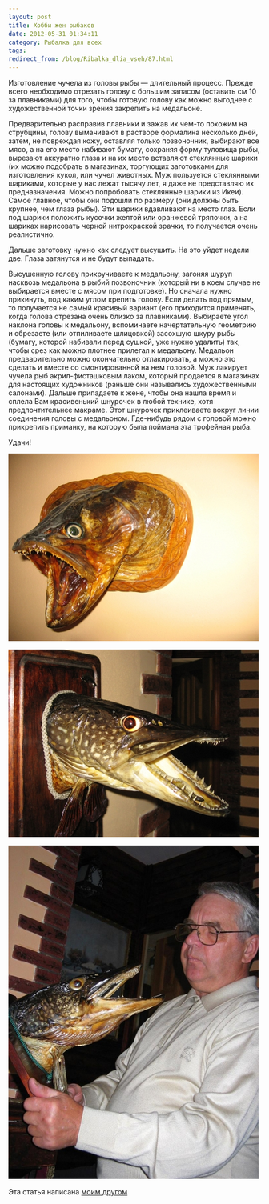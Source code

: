 ```yaml
---
layout: post
title: Хобби жен рыбаков
date: 2012-05-31 01:34:11
category: Рыбалка для всех
tags:
redirect_from: /blog/Ribalka_dlia_vseh/87.html
---
```

Изготовление чучела из головы рыбы — длительный процесс. Прежде всего
необходимо отрезать голову с большим запасом (оставить см 10 за
плавниками) для того, чтобы готовую голову как можно выгоднее с
художественной точки зрения закрепить на медальоне.

Предварительно расправив плавники и зажав их чем-то похожим на
струбцины, голову вымачивают в растворе формалина несколько дней, затем,
не повреждая кожу, оставляя только позвоночник, выбирают все мясо, а на
его место набивают бумагу, сохраняя форму туловища рыбы, вырезают
аккуратно глаза и на их место вставляют стеклянные шарики (их можно
подобрать в магазинах, торгующих заготовками для изготовления кукол, или
чучел животных. Муж пользуется стеклянными шариками, которые у нас лежат
тысячу лет, я даже не представляю их предназначения. Можно попробовать
стеклянные шарики из Икеи). Самое главное, чтобы они подошли по размеру
(они должны быть крупнее, чем глаза рыбы). Эти шарики вдавливают на
место глаз. Если под шарики положить кусочки желтой или оранжевой
тряпочки, а на шариках нарисовать черной нитрокраской зрачки, то
получается очень реалистично.

Дальше заготовку нужно как следует высушить. На это уйдет недели две.
Глаза затянутся и не будут выпадать.

Высушенную голову прикручиваете к медальону, загоняя шуруп насквозь
медальона в рыбий позвоночник (который ни в коем случае не выбирается
вместе с мясом при подготовке). Но сначала нужно прикинуть, под каким
углом крепить голову. Если делать под прямым, то получается не самый
красивый вариант (его приходится применять, когда голова отрезана очень
близко за плавниками). Выбираете угол наклона головы к медальону,
вспоминаете начертательную геометрию и обрезаете (или отпиливаете
шлицовкой) засохшую шкуру рыбы (бумагу, которой набивали перед сушкой,
уже нужно удалить) так, чтобы срез как можно плотнее прилегал к
медальону. Медальон предварительно можно окончательно отлакировать, а
можно это сделать и вместе со смонтированной на нем головой. Муж
лакирует чучела рыб акрил-фисташковым лаком, который продается в
магазинах для настоящих художников (раньше они назывались
художественными салонами). Дальше припадаете к жене, чтобы она нашла
время и сплела Вам красивенький шнурочек в любой технике, хотя
предпочтительнее макраме. Этот шнурочек приклеиваете вокруг линии
соединения головы с медальоном. Где-нибудь рядом с головой можно
прикрепить приманку, на которую была поймана эта трофейная рыба.

Удачи!

![](/uploads/images/00/00/01/2012/05/30/4dfd63.jpg)

![](/uploads/images/00/00/01/2012/05/30/8e39c0.jpg)

![](/uploads/images/00/00/01/2012/05/30/57aed9.jpg)

Эта статья написана [моим другом][1]

[1]: http://veg5710.ya.ru
